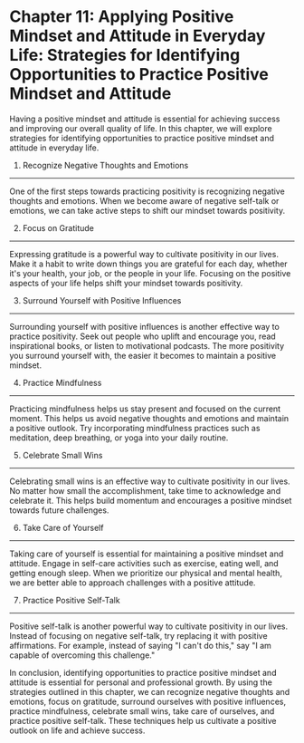 Chapter 11: Applying Positive Mindset and Attitude in Everyday Life: Strategies for Identifying Opportunities to Practice Positive Mindset and Attitude
=======================================================================================================================================================

Having a positive mindset and attitude is essential for achieving success and improving our overall quality of life. In this chapter, we will explore strategies for identifying opportunities to practice positive mindset and attitude in everyday life.

1. Recognize Negative Thoughts and Emotions
-------------------------------------------

One of the first steps towards practicing positivity is recognizing negative thoughts and emotions. When we become aware of negative self-talk or emotions, we can take active steps to shift our mindset towards positivity.

2. Focus on Gratitude
---------------------

Expressing gratitude is a powerful way to cultivate positivity in our lives. Make it a habit to write down things you are grateful for each day, whether it's your health, your job, or the people in your life. Focusing on the positive aspects of your life helps shift your mindset towards positivity.

3. Surround Yourself with Positive Influences
---------------------------------------------

Surrounding yourself with positive influences is another effective way to practice positivity. Seek out people who uplift and encourage you, read inspirational books, or listen to motivational podcasts. The more positivity you surround yourself with, the easier it becomes to maintain a positive mindset.

4. Practice Mindfulness
-----------------------

Practicing mindfulness helps us stay present and focused on the current moment. This helps us avoid negative thoughts and emotions and maintain a positive outlook. Try incorporating mindfulness practices such as meditation, deep breathing, or yoga into your daily routine.

5. Celebrate Small Wins
-----------------------

Celebrating small wins is an effective way to cultivate positivity in our lives. No matter how small the accomplishment, take time to acknowledge and celebrate it. This helps build momentum and encourages a positive mindset towards future challenges.

6. Take Care of Yourself
------------------------

Taking care of yourself is essential for maintaining a positive mindset and attitude. Engage in self-care activities such as exercise, eating well, and getting enough sleep. When we prioritize our physical and mental health, we are better able to approach challenges with a positive attitude.

7. Practice Positive Self-Talk
------------------------------

Positive self-talk is another powerful way to cultivate positivity in our lives. Instead of focusing on negative self-talk, try replacing it with positive affirmations. For example, instead of saying "I can't do this," say "I am capable of overcoming this challenge."

In conclusion, identifying opportunities to practice positive mindset and attitude is essential for personal and professional growth. By using the strategies outlined in this chapter, we can recognize negative thoughts and emotions, focus on gratitude, surround ourselves with positive influences, practice mindfulness, celebrate small wins, take care of ourselves, and practice positive self-talk. These techniques help us cultivate a positive outlook on life and achieve success.
